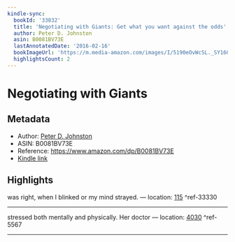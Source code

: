 ```yaml
---
kindle-sync:
  bookId: '33832'
  title: 'Negotiating with Giants: Get what you want against the odds'
  author: Peter D. Johnston
  asin: B0081BV73E
  lastAnnotatedDate: '2016-02-16'
  bookImageUrl: 'https://m.media-amazon.com/images/I/5190eOvWcSL._SY160.jpg'
  highlightsCount: 2
---
```

# Negotiating with Giants
## Metadata
* Author: [Peter D. Johnston](https://www.amazon.comundefined)
* ASIN: B0081BV73E
* Reference: https://www.amazon.com/dp/B0081BV73E
* [Kindle link](kindle://book?action=open&asin=B0081BV73E)

## Highlights
was right, when I blinked or my mind strayed. — location: [115](kindle://book?action=open&asin=B0081BV73E&location=115) ^ref-33330

---
stressed both mentally and physically. Her doctor — location: [4030](kindle://book?action=open&asin=B0081BV73E&location=4030) ^ref-5567

---
